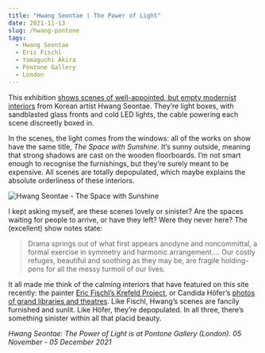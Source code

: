 ```yaml
---
title: "Hwang Seontae | The Power of Light"
date: 2021-11-13
slug: /hwang-pontone
tags:
  - Hwang Seontae
  - Eric Fischl
  - Yamaguchi Akira
  - Pontone Gallery
  - London
---
```


This exhibition [shows scenes of well-appointed, but empty modernist interiors](https://pontonegallery.com/exhibitions/85-hwang-seontae-the-power-of-light/overview/) from Korean artist Hwang Seontae.  They’re light boxes, with sandblasted glass fronts and cold LED lights, the cable powering each scene discreetly boxed in.

In the scenes, the light comes from the windows: all of the works on show have the same title, *The Space with Sunshine*. It’s sunny outside, meaning that strong shadows are cast on the wooden floorboards. I’m not smart enough to recognise the furnishings, but they’re surely meant to be expensive. All scenes are totally depopulated, which maybe explains the absolute orderliness of these interiors.

![Hwang Seontae - The Space with Sunshine](/hwang-pontone-1.jpeg)

I kept asking myself, are these scenes lovely or sinister? Are the spaces waiting for people to arrive, or have they left? Were they never here? The (excellent) show notes state:

> Drama springs out of what first appears anodyne and noncommittal, a formal exercise in symmetry and harmonic arrangement…. Our costly refuges, beautiful and soothing as they may be, are fragile holding-pens for all the messy turmoil of our lives.  

It all made me think of the calming interiors that have featured on this site recently: the painter [Eric Fischl’s Krefeld Project](/fischl-skarstedt), or Candida Höfer’s [photos of grand libraries and theatres](/hofer-brown). Like Fischl, Hwang’s scenes are fancily furnished and sunlit. Like Höfer, they’re depopulated. In all three, there’s something sinister within all that placid beauty.

*Hwang Seontae: The Power of Light is at Pontone Gallery (London). 05 November - 05 December 2021*
